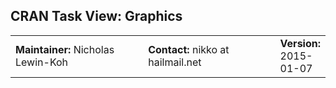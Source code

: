 CRAN Task View: Graphics
---------------------------------

<table>
<colgroup>
<col width="50%" />
<col width="50%" />
</colgroup>
<tbody>
<tr class="odd">
<td align="left"><strong>Maintainer:</strong>
Nicholas Lewin-Koh</td>
<td align="left"><strong>Contact:</strong>
nikko at hailmail.net</td>
<td align="left"><strong>Version:</strong>
2015-01-07</td>
</tr>
</tbody>
</table>
